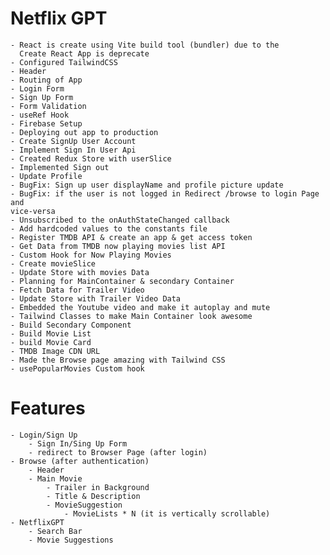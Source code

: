 # Netflix GPT
    - React is create using Vite build tool (bundler) due to the 
      Create React App is deprecate
    - Configured TailwindCSS
    - Header
    - Routing of App
    - Login Form
    - Sign Up Form
    - Form Validation
    - useRef Hook
    - Firebase Setup
    - Deploying out app to production
    - Create SignUp User Account
    - Implement Sign In User Api
    - Created Redux Store with userSlice
    - Implemented Sign out
    - Update Profile    
    - BugFix: Sign up user displayName and profile picture update
    - BugFix: if the user is not logged in Redirect /browse to login Page and
    vice-versa
    - Unsubscribed to the onAuthStateChanged callback
    - Add hardcoded values to the constants file
    - Register TMDB API & create an app & get access token
    - Get Data from TMDB now playing movies list API
    - Custom Hook for Now Playing Movies
    - Create movieSlice
    - Update Store with movies Data
    - Planning for MainContainer & secondary Container 
    - Fetch Data for Trailer Video
    - Update Store with Trailer Video Data
    - Embedded the Youtube video and make it autoplay and mute
    - Tailwind Classes to make Main Container look awesome            
    - Build Secondary Component
    - Build Movie List
    - build Movie Card
    - TMDB Image CDN URL
    - Made the Browse page amazing with Tailwind CSS
    - usePopularMovies Custom hook

# Features
    - Login/Sign Up
        - Sign In/Sing Up Form
        - redirect to Browser Page (after login)
    - Browse (after authentication)
        - Header
        - Main Movie
            - Trailer in Background
            - Title & Description
            - MovieSuggestion
                - MovieLists * N (it is vertically scrollable)
    - NetflixGPT
        - Search Bar
        - Movie Suggestions